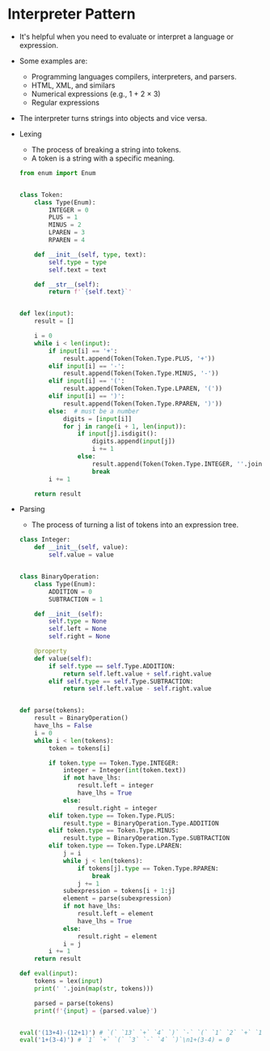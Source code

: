 # Interpreter Pattern

- It's helpful when you need to evaluate or interpret a language or expression.
- Some examples are:

  - Programming languages compilers, interpreters, and parsers.
  - HTML, XML, and similars
  - Numerical expressions (e.g., 1 + 2 × 3)
  - Regular expressions

- The interpreter turns strings into objects and vice versa.

- Lexing

  - The process of breaking a string into tokens.
  - A token is a string with a specific meaning.

  ```Python
  from enum import Enum


  class Token:
      class Type(Enum):
          INTEGER = 0
          PLUS = 1
          MINUS = 2
          LPAREN = 3
          RPAREN = 4

      def __init__(self, type, text):
          self.type = type
          self.text = text

      def __str__(self):
          return f'`{self.text}`'


  def lex(input):
      result = []

      i = 0
      while i < len(input):
          if input[i] == '+':
              result.append(Token(Token.Type.PLUS, '+'))
          elif input[i] == '-':
              result.append(Token(Token.Type.MINUS, '-'))
          elif input[i] == '(':
              result.append(Token(Token.Type.LPAREN, '('))
          elif input[i] == ')':
              result.append(Token(Token.Type.RPAREN, ')'))
          else:  # must be a number
              digits = [input[i]]
              for j in range(i + 1, len(input)):
                  if input[j].isdigit():
                      digits.append(input[j])
                      i += 1
                  else:
                      result.append(Token(Token.Type.INTEGER, ''.join(digits)))
                      break
          i += 1

      return result
  ```

- Parsing

  - The process of turning a list of tokens into an expression tree.

  ```Python
  class Integer:
      def __init__(self, value):
          self.value = value


  class BinaryOperation:
      class Type(Enum):
          ADDITION = 0
          SUBTRACTION = 1

      def __init__(self):
          self.type = None
          self.left = None
          self.right = None

      @property
      def value(self):
          if self.type == self.Type.ADDITION:
              return self.left.value + self.right.value
          elif self.type == self.Type.SUBTRACTION:
              return self.left.value - self.right.value


  def parse(tokens):
      result = BinaryOperation()
      have_lhs = False
      i = 0
      while i < len(tokens):
          token = tokens[i]

          if token.type == Token.Type.INTEGER:
              integer = Integer(int(token.text))
              if not have_lhs:
                  result.left = integer
                  have_lhs = True
              else:
                  result.right = integer
          elif token.type == Token.Type.PLUS:
              result.type = BinaryOperation.Type.ADDITION
          elif token.type == Token.Type.MINUS:
              result.type = BinaryOperation.Type.SUBTRACTION
          elif token.type == Token.Type.LPAREN:
              j = i
              while j < len(tokens):
                  if tokens[j].type == Token.Type.RPAREN:
                      break
                  j += 1
              subexpression = tokens[i + 1:j]
              element = parse(subexpression)
              if not have_lhs:
                  result.left = element
                  have_lhs = True
              else:
                  result.right = element
              i = j
          i += 1
      return result

  def eval(input):
      tokens = lex(input)
      print(' '.join(map(str, tokens)))

      parsed = parse(tokens)
      print(f'{input} = {parsed.value}')


  eval('(13+4)-(12+1)') # `(` `13` `+` `4` `)` `-` `(` `1` `2` `+` `1` `)`\n(13+4)-(12+1) = 4
  eval('1+(3-4)') # `1` `+` `(` `3` `-` `4` `)`\n1+(3-4) = 0
  ```

